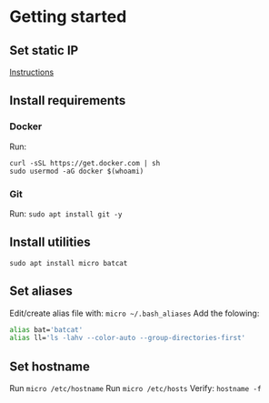 # Getting started

## Set static IP

[Instructions](https://www.jeffgeerling.com/blog/2024/set-static-ip-address-nmtui-on-raspberry-pi-os-12-bookworm)


## Install requirements

### Docker

Run:
```
curl -sSL https://get.docker.com | sh
sudo usermod -aG docker $(whoami)
```

### Git

Run: `sudo apt install git -y`


## Install utilities

`sudo apt install micro batcat`


## Set aliases

Edit/create alias file with: `micro ~/.bash_aliases`
Add the folowing:
```bash
alias bat='batcat'
alias ll='ls -lahv --color-auto --group-directories-first'
```


## Set hostname
Run `micro /etc/hostname`
Run `micro /etc/hosts`
Verify: `hostname -f`
